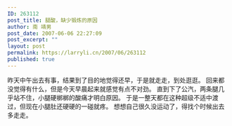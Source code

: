 ```yaml
---
ID: 263112
post_title: 腿酸，缺少锻炼的原因
author: 南 靖男
post_date: 2007-06-06 22:27:09
post_excerpt: ""
layout: post
permalink: https://larryli.cn/2007/06/263112
published: true
---
```

昨天中午出去有事，结果到了目的地觉得还早，于是就走走，到处逛逛。
回来都没觉得有什么，但是今天早晨起来就感觉有点不对劲。
直到下了公汽，两条腿几乎站不住，小腿硬梆梆的酸痛才明白原因。
于是一整天都在这种超级不适中渡过，但现在小腿肚还硬硬的一碰就疼。
想想自己很久没运动了，得找个时候出去多走走。